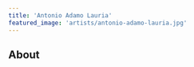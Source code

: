 ```yaml
---
title: 'Antonio Adamo Lauria'
featured_image: 'artists/antonio-adamo-lauria.jpg'
---
```


## About


